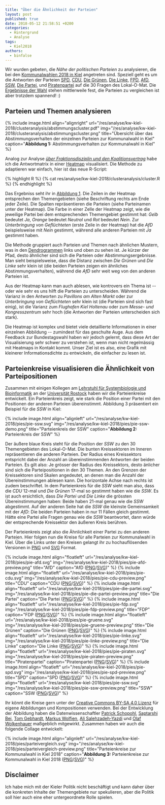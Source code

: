 ```yaml
---
title: "Über die Ähnlichkeit der Parteien"
layout: post
published: true
date: 2018-05-12 21:58:51 +0200
categories:
  - Hintergrund
  - Analyse
tags:
  - Kiel2018
authors:
  - binfalse
---
```





Wir wurden gebeten, die *N&auml;he der politischen Parteien* zu analysieren, die bei den [Kommunalwahlen 2018 in Kiel](https://de.wikipedia.org/wiki/Ergebnisse_der_Kommunalwahlen_in_Kiel) angetreten sind.
Speziell geht es um die Antworten der Parteien [SPD](https://de.wikipedia.org/wiki/Sozialdemokratische_Partei_Deutschlands), [CDU](https://de.wikipedia.org/wiki/Christlich_Demokratische_Union_Deutschlands), [Die Grünen](https://de.wikipedia.org/wiki/B%C3%BCndnis_90/Die_Gr%C3%BCnen), [Die Linke](https://de.wikipedia.org/wiki/Die_Linke), [FPD](https://de.wikipedia.org/wiki/Freie_Demokratische_Partei), [AfD](https://de.wikipedia.org/wiki/Alternative_f%C3%BCr_Deutschland), [SSW](https://de.wikipedia.org/wiki/S%C3%BCdschleswigscher_W%C3%A4hlerverband), [Die Partei](https://de.wikipedia.org/wiki/Partei_f%C3%BCr_Arbeit,_Rechtsstaat,_Tierschutz,_Elitenf%C3%B6rderung_und_basisdemokratische_Initiative), und [Piratenpartei](https://de.wikipedia.org/wiki/Piratenpartei_Deutschland) auf die 30 Fragen des Lokal-O-Mat.
Die [Ergebnisse der Wahl](https://www.kiel.de/de/politik_verwaltung/meldung.php?id=78551) stehen mittlerweile fest, die Parteien zu vergleichen ist aber trotzdem spannend! :)


## Parteien und Themen analysieren

{% include image.html align="alignright" url="/res/analyse/kw-kiel-2018/clusteranalysis/abstimmungscluster.pdf" img="/res/analyse/kw-kiel-2018/clusteranalysis/abstimmungscluster.png" title="Übersicht über das Abstimmungsverhalten der einzelnen Parteien zur Kommunalwahl in Kiel" caption="**Abbildung 1:** Abstimmungsverhalten zur Kommunalwahl in Kiel" %}

Analog zur Analyse [*&uuml;ber Fraktionsdisziplin und den Koalitionsvertrag*](https://wahlbilanz.de/2017/06/ueber-fraktionsdisziplin-und-den-koalitionsvertrag/) habe ich die Antwortmatrix in einer [Heatmap](https://de.wikipedia.org/wiki/Heatmap) visualisiert.
Die Methode zu adaptieren war einfach, hier ist das neue R-Script:


{% highlight  R %}
{% cat res/analyse/kw-kiel-2018/clusteranalysis/cluster.R %}
{% endhighlight %}

Das Ergebniss seht ihr in [Abbildung 1](/res/analyse/kw-kiel-2018/clusteranalysis/abstimmungscluster.pdf).
Die Zeilen in der Heatmap entsprechen den Themengebieten (siehe Beschriftung rechts am Ende jeder Zeile).
Die Spalten repr&auml;sentieren die Parteien (siehe Parteinamen unter der Heatmap).
Die Farbe in einer Zelle der Heatmap zeigt, wie die jeweilige Partei bei dem entsprechenden Themengebiet gestimmt hat:
*Gelb* bedeutet *Ja*, *Orange* bedeutet *Neutral* und *Rot* bedeutet *Nein*.
Zur *Unterbringung von Gefl&uuml;chteten* (erste Zeile in der Heatmap) hat die *AfD* beispielsweise mit *Nein* gestimmt, w&auml;hrend alle anderen Parteien mit *Ja* gestimmt haben.

Die Methode gruppiert auch Parteien und Themen nach &auml;hnlichen Mustern, was in den [Dendrogrammen](https://de.wikipedia.org/wiki/Hierarchische_Clusteranalyse#Dendrogramm) links und oben zu sehen ist.
Je k&uuml;rzer der Pfad, desto &auml;hnlicher sind sich die Parteien oder Abstimmungsergebnisse.
Man sieht beispielsweise, dass die Distanz zwischen *Die Gr&uuml;nen* und *Die Linke* sehr klein ist (die beiden Parteien zeigen ein &auml;hnliches Abstimmungsverhalten), w&auml;hrend die *AfD* sehr weit weg von den anderen Parteien ist.

Aus der Heatmap kann man auch ablesen, wie kontrovers ein Thema ist -- oder wie sehr es uns hilft die Parteien zu unterscheiden.
W&auml;hrend die Varianz in den Antworten zu *Pavillons am Alten Markt* oder zur *Unterbringung von Geflüchteten* sehr klein ist (die Parteien sind sich fast einig), ist die Varianz zum *Flughafen Kiel Holtenau* oder zum *Messe- und Kongresszentrum* sehr hoch (die Antworten der Parteien unterscheiden sich stark).


Die Heatmap ist komplex und bietet viele detaillierte Informationen in einer einzelnen Abbildung -- zumindest f&uuml;r das geschulte Auge.
Aus dem Feedback zur Bundestagswahl haben wir jedoch gelernt, dass diese Art der Visualisierung sehr schwer zu verstehen ist, wenn man nicht regelm&auml;ssig mit Heatmaps in Kontakt kommt.
Unser Ziel ist es also, eine Grafik mit kleinerer Informationsdichte zu entwickeln, die einfacher zu lesen ist.



## Parteienkreise visualisieren die &Auml;hnlichkeit von Parteipositionen

Zusammen mit einigen Kollegen am [Lehrstuhl f&uuml;r Systembiologie und Bioinformatik](https://www.sbi.uni-rostock.de/) an der [Universit&auml;t Rostock](https://www.uni-rostock.de/) haben wir die Parteienkreise entwickelt.
Ein Parteienkreis zeigt, wie stark die Position einer Partei mit den Positionen der anderen Parteien &uuml;bereinstimmt.
Abbildung 3 pr&auml;sentiert ein Beispiel f&uuml;r die *SSW* in Kiel:

{% include image.html align="alignleft" url="/res/analyse/kw-kiel-2018/pies/pie-ssw.svg" img="/res/analyse/kw-kiel-2018/pies/pie-ssw-demo.png" title="Parteienkreis der SSW" caption="**Abbildung 2:** Parteienkreis der SSW" %}


Der &auml;u&szlig;ere blaue Kreis steht f&uuml;r die Position der *SSW* zu den 30 Themengebieten des Lokal-O-Mat.
Die bunten Kreissektoren im Inneren repr&auml;sentieren die anderen Parteien.
Der Radius eines Kreissektors entspricht dabei der Anzahl an &uuml;bereinstimmenden Antworten der beiden Parteien.
Es gilt also: Je gr&ouml;sser der Radius des Kreissektors, desto &auml;nlicher sind sich die Parteipositionen in den 30 Themen.
An den Grenzen der Kreissektoren sind Skalen angedeutet, an denen man die Anzahl der &Uuml;bereinstimmungen ablesen kann.
Die horizontale Achse nach rechts ist zudem beschriftet.
In dem Parteienkreis f&uuml;r die *SSW* sieht man also, dass die *CDU* 12-mal und *Die Gr&uuml;nen* 17-mal so gestimmt haben wie die *SSW*.
Es ist auch ersichtlich, dass *Die Partei* und *Die Linke* die gr&ouml;ssten &Uuml;bereinstimmungen haben: Beide haben 21-mal genau wie die *SSW* abgestimmt.
Auf der anderen Seite hat die *SSW* die kleinste Gemeinsamkeit mit der *AfD*:
Die beiden Parteien haben in nur 11 F&auml;llen gleich gestimmt.  
H&auml;tte eine Partei alle Fragen genau wie die *SSW* beantwortet, dann w&uuml;rde der entsprechende Kreissektor den &auml;u&szlig;eren Kreis ber&uuml;hren.


Der Parteienkreis zeigt also die &Auml;hnlichkeit einer Partei zu den anderen Parteien.
Hier folgen nun die Kreise f&uuml;r alle Parteien zur Kommunalwahl in Kiel.
&Uuml;ber die Links unter den Kreisen gelangt ihr zu hochaufl&ouml;senden Versionen in [PNG](https://de.wikipedia.org/wiki/Portable_Network_Graphics) und [SVG](https://de.wikipedia.org/wiki/Scalable_Vector_Graphics) Format.


{% include image.html align="floatleft" url="/res/analyse/kw-kiel-2018/pies/pie-afd.svg" img="/res/analyse/kw-kiel-2018/pies/pie-afd-preview.png" title="AfD" caption="AfD ([PNG](/res/analyse/kw-kiel-2018/pies/pie-afd.png)/[SVG](/res/analyse/kw-kiel-2018/pies/pie-afd.svg))" %}
{% include image.html align="floatleft" url="/res/analyse/kw-kiel-2018/pies/pie-cdu.svg" img="/res/analyse/kw-kiel-2018/pies/pie-cdu-preview.png" title="CDU" caption="CDU ([PNG](/res/analyse/kw-kiel-2018/pies/pie-cdu.png)/[SVG](/res/analyse/kw-kiel-2018/pies/pie-cdu.svg))" %}
{% include image.html align="floatleft" url="/res/analyse/kw-kiel-2018/pies/pie-die-partei.svg" img="/res/analyse/kw-kiel-2018/pies/pie-die-partei-preview.png" title="Die Partei" caption="Die Partei ([PNG](/res/analyse/kw-kiel-2018/pies/pie-die-partei.png)/[SVG](/res/analyse/kw-kiel-2018/pies/pie-die-partei.svg))" %}
{% include image.html align="floatleft" url="/res/analyse/kw-kiel-2018/pies/pie-fdp.svg" img="/res/analyse/kw-kiel-2018/pies/pie-fdp-preview.png" title="FDP" caption="FDP ([PNG](/res/analyse/kw-kiel-2018/pies/pie-fdp.png)/[SVG](/res/analyse/kw-kiel-2018/pies/pie-fdp.svg))" %}
{% include image.html align="floatleft" url="/res/analyse/kw-kiel-2018/pies/pie-gruene.svg" img="/res/analyse/kw-kiel-2018/pies/pie-gruene-preview.png" title="Die Grünen" caption="Die Grünen ([PNG](/res/analyse/kw-kiel-2018/pies/pie-gruene.png)/[SVG](/res/analyse/kw-kiel-2018/pies/pie-gruene.svg))" %}
{% include image.html align="floatleft" url="/res/analyse/kw-kiel-2018/pies/pie-linke.svg" img="/res/analyse/kw-kiel-2018/pies/pie-linke-preview.png" title="Die Linke" caption="Die Linke ([PNG](/res/analyse/kw-kiel-2018/pies/pie-linke.png)/[SVG](/res/analyse/kw-kiel-2018/pies/pie-linke.svg))" %}
{% include image.html align="floatleft" url="/res/analyse/kw-kiel-2018/pies/pie-piraten.svg" img="/res/analyse/kw-kiel-2018/pies/pie-piraten-preview.png" title="Piratenpartei" caption="Piratenpartei ([PNG](/res/analyse/kw-kiel-2018/pies/pie-piraten.png)/[SVG](/res/analyse/kw-kiel-2018/pies/pie-piraten.svg))" %}
{% include image.html align="floatleft" url="/res/analyse/kw-kiel-2018/pies/pie-spd.svg" img="/res/analyse/kw-kiel-2018/pies/pie-spd-preview.png" title="SPD" caption="SPD ([PNG](/res/analyse/kw-kiel-2018/pies/pie-spd.png)/[SVG](/res/analyse/kw-kiel-2018/pies/pie-spd.svg))" %}
{% include image.html align="floatleft" url="/res/analyse/kw-kiel-2018/pies/pie-ssw.svg" img="/res/analyse/kw-kiel-2018/pies/pie-ssw-preview.png" title="SSW" caption="SSW ([PNG](/res/analyse/kw-kiel-2018/pies/pie-ssw.png)/[SVG](/res/analyse/kw-kiel-2018/pies/pie-ssw.svg))" %}

<div style="clear: both;"></div>



Ihr k&ouml;nnt die Kreise gern unter der [Creative Commons BY-SA 4.0 Lizenz](http://creativecommons.org/licenses/by-sa/4.0/) f&uuml;r eigene Abbildungen und Kompositionen verwenden.
Bei der Entwicklung der Abbildung haben die Datenwissenschaftler 
[Patrick Schopohl](https://www.sbi.uni-rostock.de/team/detail/dr-patrick-schopohl),
[Saptarshi Bej](https://www.sbi.uni-rostock.de/team/detail/saptarshi-bej),
[Tom Gebhardt](https://www.sbi.uni-rostock.de/team/detail/tom-gebhardt),
[Markus Wolfien](https://www.sbi.uni-rostock.de/team/detail/markus-wolfien),
[Ali Salehzadeh-Yazdi](https://www.sbi.uni-rostock.de/team/detail/ali-salehzadeh-yazdi) und 
[Olaf Wolkenhauer](https://www.sbi.uni-rostock.de/team/detail/prof-olaf-wolkenhauer)
maßgeblich mitgewirkt.
Zusammen haben wir auch die folgende Collage entwickelt:



{% include image.html align="alignleft" url="/res/analyse/kw-kiel-2018/pies/parteivergleich.svg" img="/res/analyse/kw-kiel-2018/pies/parteivergleich-preview.png" title="Parteienkreise zur Kommunalwahl in Kiel 2018" caption="**Abbildung 3:** Parteienkreise zur Kommunalwahl in Kiel 2018 ([PNG](/res/analyse/kw-kiel-2018/pies/parteivergleich.png)/[SVG](/res/analyse/kw-kiel-2018/pies/parteivergleich.svg))" %}









## Disclaimer

Ich habe mich mit der Kieler Politik nicht besch&auml;ftigt und kann daher &uuml;ber die konkreten Inhalte der Themengebiete nur spekulieren, aber die Politik soll hier auch eine eher untergeordnete Rolle spielen.












